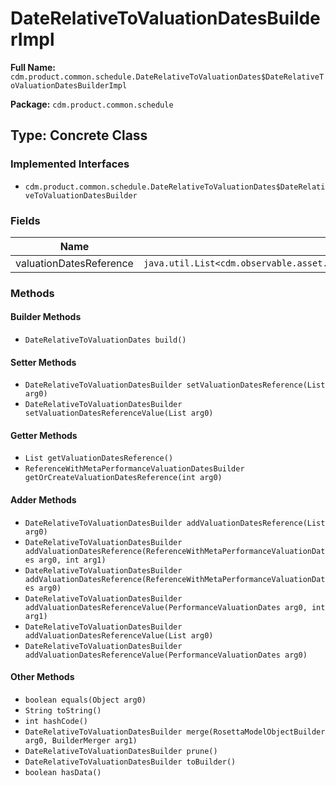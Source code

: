 # DateRelativeToValuationDatesBuilderImpl

**Full Name:** `cdm.product.common.schedule.DateRelativeToValuationDates$DateRelativeToValuationDatesBuilderImpl`

**Package:** `cdm.product.common.schedule`

## Type: Concrete Class

### Implemented Interfaces

- `cdm.product.common.schedule.DateRelativeToValuationDates$DateRelativeToValuationDatesBuilder`

### Fields

| Name | Type | Description |
|------|------|-------------|
| valuationDatesReference | `java.util.List<cdm.observable.asset.metafields.ReferenceWithMetaPerformanceValuationDates$ReferenceWithMetaPerformanceValuationDatesBuilder>` |  |

### Methods

#### Builder Methods

- `DateRelativeToValuationDates build()`

#### Setter Methods

- `DateRelativeToValuationDatesBuilder setValuationDatesReference(List arg0)`
- `DateRelativeToValuationDatesBuilder setValuationDatesReferenceValue(List arg0)`

#### Getter Methods

- `List getValuationDatesReference()`
- `ReferenceWithMetaPerformanceValuationDatesBuilder getOrCreateValuationDatesReference(int arg0)`

#### Adder Methods

- `DateRelativeToValuationDatesBuilder addValuationDatesReference(List arg0)`
- `DateRelativeToValuationDatesBuilder addValuationDatesReference(ReferenceWithMetaPerformanceValuationDates arg0, int arg1)`
- `DateRelativeToValuationDatesBuilder addValuationDatesReference(ReferenceWithMetaPerformanceValuationDates arg0)`
- `DateRelativeToValuationDatesBuilder addValuationDatesReferenceValue(PerformanceValuationDates arg0, int arg1)`
- `DateRelativeToValuationDatesBuilder addValuationDatesReferenceValue(List arg0)`
- `DateRelativeToValuationDatesBuilder addValuationDatesReferenceValue(PerformanceValuationDates arg0)`

#### Other Methods

- `boolean equals(Object arg0)`
- `String toString()`
- `int hashCode()`
- `DateRelativeToValuationDatesBuilder merge(RosettaModelObjectBuilder arg0, BuilderMerger arg1)`
- `DateRelativeToValuationDatesBuilder prune()`
- `DateRelativeToValuationDatesBuilder toBuilder()`
- `boolean hasData()`


